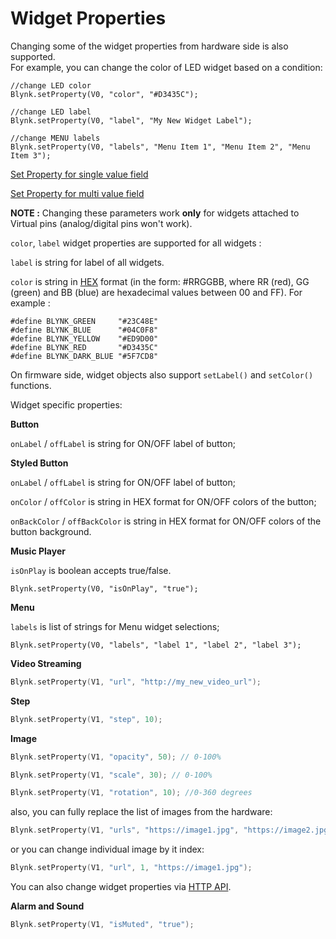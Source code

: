 # Widget Properties

Changing some of the widget properties from hardware side is also supported.\
For example, you can change the color of LED widget based on a condition:

```
//change LED color
Blynk.setProperty(V0, "color", "#D3435C");

//change LED label
Blynk.setProperty(V0, "label", "My New Widget Label");

//change MENU labels
Blynk.setProperty(V0, "labels", "Menu Item 1", "Menu Item 2", "Menu Item 3");
```

[Set Property for single value field](https://github.com/blynkkk/blynk-library/blob/master/examples/More/SetProperty/SetProperty\_SingleValue/SetProperty\_SingleValue.ino)

[Set Property for multi value field](https://github.com/blynkkk/blynk-library/blob/master/examples/More/SetProperty/SetProperty\_MultiValue/SetProperty\_MultiValue.ino)

**NOTE :** Changing these parameters work **only** for widgets attached to Virtual pins (analog/digital pins won't work).

`color`, `label` widget properties are supported for all widgets :

`label` is string for label of all widgets.

`color` is string in [HEX](http://www.w3schools.com/html/html\_colors.asp) format (in the form: #RRGGBB, where RR (red), GG (green) and BB (blue) are hexadecimal values between 00 and FF). For example :

```
#define BLYNK_GREEN     "#23C48E"
#define BLYNK_BLUE      "#04C0F8"
#define BLYNK_YELLOW    "#ED9D00"
#define BLYNK_RED       "#D3435C"
#define BLYNK_DARK_BLUE "#5F7CD8"
```

On firmware side, widget objects also support `setLabel()` and `setColor()` functions.

Widget specific properties:

**Button**

`onLabel` / `offLabel` is string for ON/OFF label of button;

**Styled Button**

`onLabel` / `offLabel` is string for ON/OFF label of button;

`onColor` / `offColor` is string in HEX format for ON/OFF colors of the button;

`onBackColor` / `offBackColor` is string in HEX format for ON/OFF colors of the button background.

**Music Player**

`isOnPlay` is boolean accepts true/false.

```
Blynk.setProperty(V0, "isOnPlay", "true");
```

**Menu**

`labels` is list of strings for Menu widget selections;

```
Blynk.setProperty(V0, "labels", "label 1", "label 2", "label 3");
```

**Video Streaming**

```cpp
Blynk.setProperty(V1, "url", "http://my_new_video_url");
```

**Step**

```cpp
Blynk.setProperty(V1, "step", 10);
```

**Image**

```cpp
Blynk.setProperty(V1, "opacity", 50); // 0-100%
```

```cpp
Blynk.setProperty(V1, "scale", 30); // 0-100%
```

```cpp
Blynk.setProperty(V1, "rotation", 10); //0-360 degrees
```

also, you can fully replace the list of images from the hardware:

```cpp
Blynk.setProperty(V1, "urls", "https://image1.jpg", "https://image2.jpg");
```

or you can change individual image by it index:

```cpp
Blynk.setProperty(V1, "url", 1, "https://image1.jpg");
```

You can also change widget properties via [HTTP API](https://docs.blynk.io/en/blynk.cloud/https-api-overview).

**Alarm and Sound**

```cpp
Blynk.setProperty(V1, "isMuted", "true");
```
